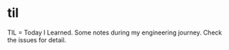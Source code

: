 # til

TIL = Today I Learned.
Some notes during my engineering journey.
Check the issues for detail.
